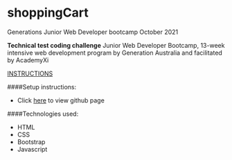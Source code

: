 # shoppingCart

Generations Junior Web Developer bootcamp October 2021

**Technical test coding challenge**
Junior Web Developer Bootcamp, 13-week intensive web development program by Generation Australia and facilitated by AcademyXi

[INSTRUCTIONS](https://drive.google.com/file/d/1_s8mLhP__ImxoRqaImsYHXwPRrbLflcG/view)

####Setup instructions: 
* Click [here](https://jensenrex.github.io/shoppingCart/) to view github page

####Technologies used: 
* HTML
* CSS
* Bootstrap
* Javascript
